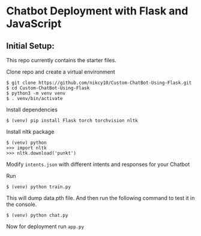 # Chatbot Deployment with Flask and JavaScript


## Initial Setup:
This repo currently contains the starter files.

Clone repo and create a virtual environment
```
$ git clone https://github.com/nikcy10/Custom-ChatBot-Using-Flask.git
$ cd Custom-ChatBot-Using-Flask
$ python3 -m venv venv
$ . venv/bin/activate
```
Install dependencies
```
$ (venv) pip install Flask torch torchvision nltk
```
Install nltk package
```
$ (venv) python
>>> import nltk
>>> nltk.download('punkt')
```
Modify `intents.json` with different intents and responses for your Chatbot

Run
```
$ (venv) python train.py
```
This will dump data.pth file. And then run
the following command to test it in the console.
```
$ (venv) python chat.py
```

Now for deployment run `app.py`

